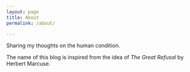 ```yaml
---
layout: page
title: About
permalink: /about/

---
```


Sharing my thoughts on the human condition.

The name of this blog is inspired from the idea of _The Great Refusal_ by Herbert Marcuse.
